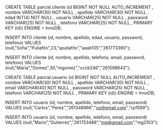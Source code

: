 CREATE TABLE parcial.cliente (id BIGINT NOT NULL AUTO_INCREMENT , nombre VARCHAR(30) NOT NULL , apellido VARCHAR(30) NOT NULL , edad INT(4) NOT NULL , usuario VARCHAR(25) NOT NULL , password VARCHAR(25) NOT NULL , telefono VARCHAR(25) NOT NULL , PRIMARY KEY (id)) ENGINE = InnoDB;

INSERT INTO cliente (id, nombre, apellido, edad, usuario, password, telefono) VALUES (null,"Sofia","Puliafito",23,"spuliafito","aaab135","261773390");

INSERT INTO cliente (id, nombre, apellido, telefono, email, password, telefono) VALUES (null,"Maria","Gomez",30,"mgomez","cccb246","261598643");


CREATE TABLE parcial.usuario (id BIGINT NOT NULL AUTO_INCREMENT , nombre VARCHAR(30) NOT NULL , apellido VARCHAR(30) NOT NULL , email VARCHAR(40) NOT NULL , password VARCHAR(25) NOT NULL , telefono VARCHAR(25) NOT NULL , PRIMARY KEY (id)) ENGINE = InnoDB;

INSERT INTO usuario (id, nombre, apellido, telefono, email, password) VALUES (null,"Carlos","Perez","261348966","cp@gmail.com","cp1599");

INSERT INTO usuario (id, nombre, apellido, telefono, email, password) VALUES (null,"Mario","Gutierrez","261753488","mg@gmail.com","mg2103");